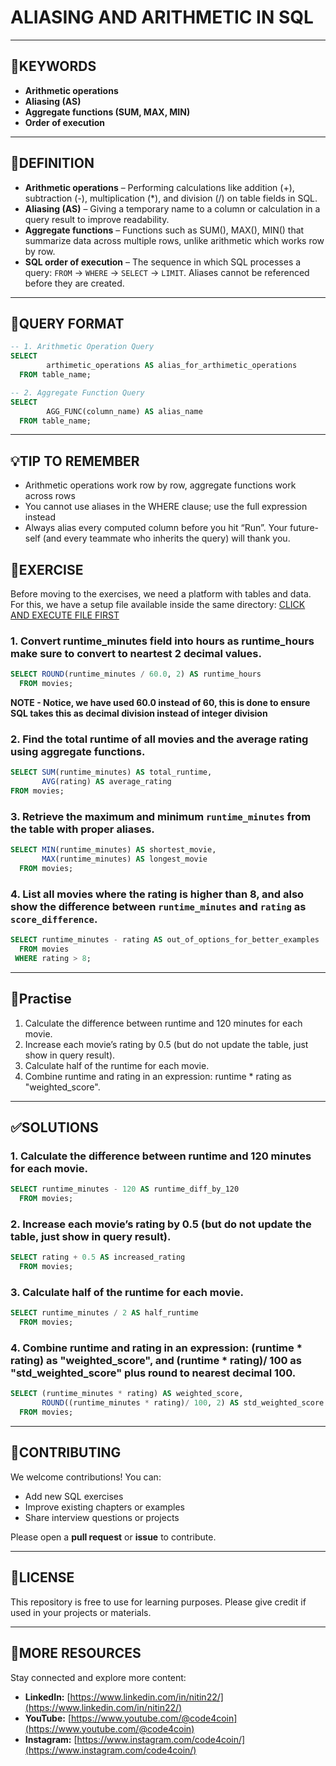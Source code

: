 # ALIASING AND ARITHMETIC IN SQL
---
## 🔑KEYWORDS
- **Arithmetic operations**
- **Aliasing (AS)**
- **Aggregate functions (SUM, MAX, MIN)**
- **Order of execution**
---
## 📖DEFINITION
- **Arithmetic operations** – Performing calculations like addition (+), subtraction (-), multiplication (*), and division (/) on table fields in SQL.
- **Aliasing (AS)** – Giving a temporary name to a column or calculation in a query result to improve readability.
- **Aggregate functions** – Functions such as SUM(), MAX(), MIN() that summarize data across multiple rows, unlike arithmetic which works row by row.
- **SQL order of execution** – The sequence in which SQL processes a query: `FROM` → `WHERE` → `SELECT` → `LIMIT`. Aliases cannot be referenced before they are created.
---
## 🧱QUERY FORMAT
```sql
-- 1. Arithmetic Operation Query 
SELECT
        arthimetic_operations AS alias_for_arthimetic_operations
  FROM table_name;
```
```sql
-- 2. Aggregate Function Query 
SELECT
        AGG_FUNC(column_name) AS alias_name
  FROM table_name;
```
---
## 💡TIP TO REMEMBER
- Arithmetic operations work row by row, aggregate functions work across rows
- You cannot use aliases in the WHERE clause; use the full expression instead
- Always alias every computed column before you hit “Run”. Your future-self (and every teammate who inherits the query) will thank you.

## 💪EXERCISE
Before moving to the exercises, we need a platform with tables and data.  
For this, we have a setup file available inside the same directory: [CLICK AND EXECUTE FILE FIRST](https://github.com/code4coin/001-SQL-Structured-Query-Language-/blob/main/001%20SQL%20FOR%20DATA%20ENGINEERS/002%20SAMPLE%20DATA/002%20PATRONS%20DATA.md)

### 1. Convert runtime_minutes field into hours as runtime_hours make sure to convert to neartest 2 decimal values.
```sql
SELECT ROUND(runtime_minutes / 60.0, 2) AS runtime_hours
  FROM movies;
```
**NOTE - Notice, we have used 60.0 instead of 60, this is done to ensure SQL takes this as decimal division instead of integer division**

### 2. Find the total runtime of all movies and the average rating using aggregate functions.
```sql
SELECT SUM(runtime_minutes) AS total_runtime,
       AVG(rating) AS average_rating
FROM movies;
```
### 3. Retrieve the maximum and minimum `runtime_minutes` from the table with proper aliases.
```sql
SELECT MIN(runtime_minutes) AS shortest_movie,
       MAX(runtime_minutes) AS longest_movie
  FROM movies;
```
### 4. List all movies where the rating is higher than 8, and also show the difference between `runtime_minutes` and `rating` as `score_difference`.
```sql
SELECT runtime_minutes - rating AS out_of_options_for_better_examples
  FROM movies
 WHERE rating > 8;
```
---
## 🧠Practise
1. Calculate the difference between runtime and 120 minutes for each movie.
2. Increase each movie’s rating by 0.5 (but do not update the table, just show in query result).
3. Calculate half of the runtime for each movie.
4. Combine runtime and rating in an expression: runtime * rating as "weighted_score".
---
## ✅SOLUTIONS
### 1. Calculate the difference between runtime and 120 minutes for each movie.
```sql
SELECT runtime_minutes - 120 AS runtime_diff_by_120
  FROM movies;
```
### 2. Increase each movie’s rating by 0.5 (but do not update the table, just show in query result).
```sql
SELECT rating + 0.5 AS increased_rating
  FROM movies;
```
### 3. Calculate half of the runtime for each movie.
```sql
SELECT runtime_minutes / 2 AS half_runtime
  FROM movies;
```
### 4. Combine runtime and rating in an expression: (runtime * rating) as "weighted_score", and (runtime * rating)/ 100 as "std_weighted_score" plus round to nearest decimal 100. 
```sql
SELECT (runtime_minutes * rating) AS weighted_score,
       ROUND((runtime_minutes * rating)/ 100, 2) AS std_weighted_score
  FROM movies;
```
---
## 🤝**CONTRIBUTING** 

We welcome contributions! You can:

- Add new SQL exercises
- Improve existing chapters or examples
- Share interview questions or projects

Please open a **pull request** or **issue** to contribute.

---
## 📄**LICENSE** 

This repository is free to use for learning purposes. Please give credit if used in your projects or materials.

---
## 🔗**MORE RESOURCES** 

Stay connected and explore more content:

- **LinkedIn:** [https://www.linkedin.com/in/nitin22/](https://www.linkedin.com/in/nitin22/)
- **YouTube:** [https://www.youtube.com/@code4coin](https://www.youtube.com/@code4coin)
- **Instagram:** [https://www.instagram.com/code4coin/](https://www.instagram.com/code4coin/)
